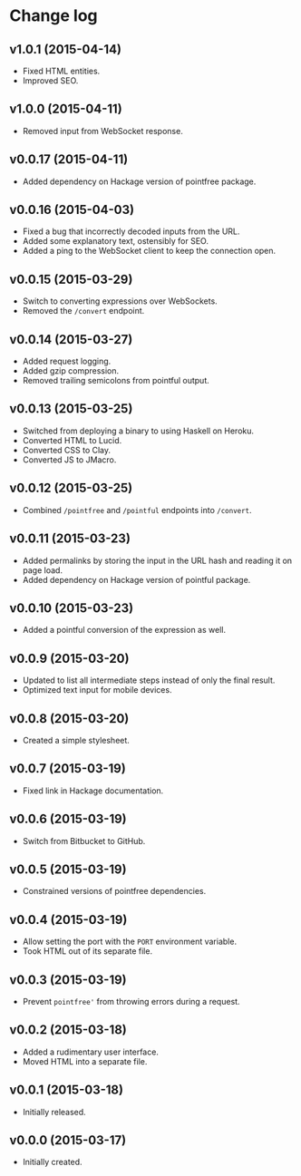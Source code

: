 # Change log

## v1.0.1 (2015-04-14)

-   Fixed HTML entities.
-   Improved SEO.

## v1.0.0 (2015-04-11)

-   Removed input from WebSocket response.

## v0.0.17 (2015-04-11)

-   Added dependency on Hackage version of pointfree package.

## v0.0.16 (2015-04-03)

-   Fixed a bug that incorrectly decoded inputs from the URL.
-   Added some explanatory text, ostensibly for SEO.
-   Added a ping to the WebSocket client to keep the connection open.

## v0.0.15 (2015-03-29)

-   Switch to converting expressions over WebSockets.
-   Removed the `/convert` endpoint.

## v0.0.14 (2015-03-27)

-   Added request logging.
-   Added gzip compression.
-   Removed trailing semicolons from pointful output.

## v0.0.13 (2015-03-25)

-   Switched from deploying a binary to using Haskell on Heroku.
-   Converted HTML to Lucid.
-   Converted CSS to Clay.
-   Converted JS to JMacro.

## v0.0.12 (2015-03-25)

-   Combined `/pointfree` and `/pointful` endpoints into `/convert`.

## v0.0.11 (2015-03-23)

-   Added permalinks by storing the input in the URL hash and reading it on
    page load.
-   Added dependency on Hackage version of pointful package.

## v0.0.10 (2015-03-23)

-   Added a pointful conversion of the expression as well.

## v0.0.9 (2015-03-20)

-   Updated to list all intermediate steps instead of only the final result.
-   Optimized text input for mobile devices.

## v0.0.8 (2015-03-20)

-   Created a simple stylesheet.

## v0.0.7 (2015-03-19)

-   Fixed link in Hackage documentation.

## v0.0.6 (2015-03-19)

-   Switch from Bitbucket to GitHub.

## v0.0.5 (2015-03-19)

-   Constrained versions of pointfree dependencies.

## v0.0.4 (2015-03-19)

-   Allow setting the port with the `PORT` environment variable.
-   Took HTML out of its separate file.

## v0.0.3 (2015-03-19)

-   Prevent `pointfree'` from throwing errors during a request.

## v0.0.2 (2015-03-18)

-   Added a rudimentary user interface.
-   Moved HTML into a separate file.

## v0.0.1 (2015-03-18)

-   Initially released.

## v0.0.0 (2015-03-17)

-   Initially created.
